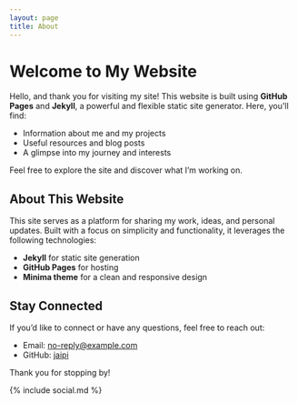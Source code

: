 ```yaml
---
layout: page
title: About
---
```


# Welcome to My Website

Hello, and thank you for visiting my site! This website is built using **GitHub Pages** and **Jekyll**, a powerful and flexible static site generator. Here, you'll find:

- Information about me and my projects
- Useful resources and blog posts
- A glimpse into my journey and interests

Feel free to explore the site and discover what I’m working on.

## About This Website

This site serves as a platform for sharing my work, ideas, and personal updates. Built with a focus on simplicity and functionality, it leverages the following technologies:

- **Jekyll** for static site generation
- **GitHub Pages** for hosting
- **Minima theme** for a clean and responsive design

## Stay Connected

If you’d like to connect or have any questions, feel free to reach out:
- Email: [no-reply@example.com](mailto:no-reply@example.com)
- GitHub: [jaipi](https://github.com/jaipi)

Thank you for stopping by!

{% include social.md %}